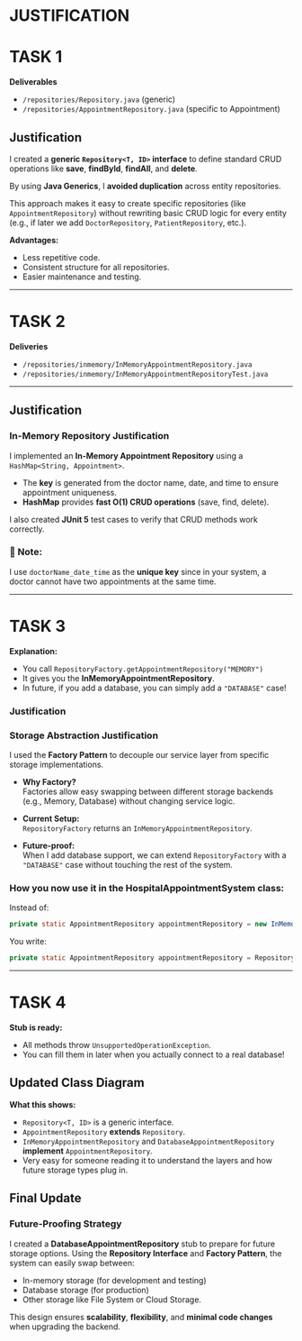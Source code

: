 # JUSTIFICATION

# TASK 1 

**Deliverables**
- `/repositories/Repository.java` (generic)
- `/repositories/AppointmentRepository.java` (specific to Appointment)

## Justification
I created a **generic `Repository<T, ID>` interface** to define standard CRUD operations like **save**, **findById**, **findAll**, and **delete**.

By using **Java Generics**, I **avoided duplication** across entity repositories.

This approach makes it easy to create specific repositories (like `AppointmentRepository`) without rewriting basic CRUD logic for every entity (e.g., if later we add `DoctorRepository`, `PatientRepository`, etc.).
 
**Advantages:**
- Less repetitive code.
- Consistent structure for all repositories.
- Easier maintenance and testing.

---

# TASK 2

**Deliveries**
- `/repositories/inmemory/InMemoryAppointmentRepository.java`
- `/repositories/inmemory/InMemoryAppointmentRepositoryTest.java`
---

## Justification

### In-Memory Repository Justification
I implemented an **In-Memory Appointment Repository** using a `HashMap<String, Appointment>`.

 - The **key** is generated from the doctor name, date, and time to ensure appointment uniqueness.
 - **HashMap** provides **fast O(1) CRUD operations** (save, find, delete).
 
I also created **JUnit 5** test cases to verify that CRUD methods work correctly.

### 📄 Note:  
I use `doctorName_date_time` as the **unique key** since in your system, a doctor cannot have two appointments at the same time.


---

# TASK 3


**Explanation:**  
- You call `RepositoryFactory.getAppointmentRepository("MEMORY")`
- It gives you the **InMemoryAppointmentRepository**.
- In future, if you add a database, you can simply add a `"DATABASE"` case!


### Justification

### Storage Abstraction Justification
I used the **Factory Pattern** to decouple our service layer from specific storage implementations.

- **Why Factory?**  
Factories allow easy swapping between different storage backends (e.g., Memory, Database) without changing service logic.

- **Current Setup:**  
  `RepositoryFactory` returns an `InMemoryAppointmentRepository`.
  
- **Future-proof:**  
When I add database support, we can extend `RepositoryFactory` with a `"DATABASE"` case without touching the rest of the system.



### How you now use it in the **HospitalAppointmentSystem** class:

Instead of:
```java
private static AppointmentRepository appointmentRepository = new InMemoryAppointmentRepository();
```
You write:
```java
private static AppointmentRepository appointmentRepository = RepositoryFactory.getAppointmentRepository("MEMORY");
```
---

# TASK 4


**Stub is ready:**  
- All methods throw `UnsupportedOperationException`.
- You can fill them in later when you actually connect to a real database!


## Updated Class Diagram 

**What this shows:**
- `Repository<T, ID>` is a generic interface.
- `AppointmentRepository` **extends** `Repository`.
- `InMemoryAppointmentRepository` and `DatabaseAppointmentRepository` **implement** `AppointmentRepository`.
- Very easy for someone reading it to understand the layers and how future storage types plug in.


## Final Update

### Future-Proofing Strategy

I created a **DatabaseAppointmentRepository** stub to prepare for future storage options.
Using the **Repository Interface** and **Factory Pattern**, the system can easily swap between:
- In-memory storage (for development and testing)
- Database storage (for production)
- Other storage like File System or Cloud Storage.

This design ensures **scalability**, **flexibility**, and **minimal code changes** when upgrading the backend.
